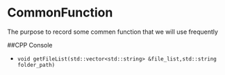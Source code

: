 # CommonFunction
The purpose to record some commen function that we will use frequently

##CPP Console

- `void getFileList(std::vector<std::string> &file_list,std::string folder_path)`

